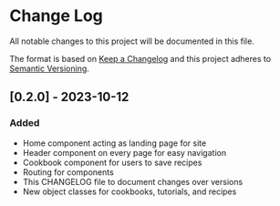 # Change Log
All notable changes to this project will be documented in this file.

The format is based on [Keep a Changelog](http://keepachangelog.com/)
and this project adheres to [Semantic Versioning](http://semver.org/).

## [0.2.0] - 2023-10-12
### Added
- Home component acting as landing page for site
- Header component on every page for easy navigation
- Cookbook component for users to save recipes
- Routing for components
- This CHANGELOG file to document changes over versions
- New object classes for cookbooks, tutorials, and recipes
